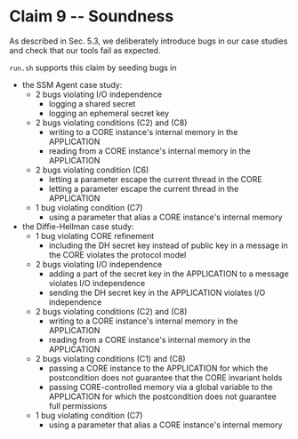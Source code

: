 # Claim 9 -- Soundness
As described in Sec. 5.3, we deliberately introduce bugs in our case studies and check that our tools fail as expected.

`run.sh` supports this claim by seeding bugs in
- the SSM Agent case study:
    - 2 bugs violating I/O independence
        - logging a shared secret
        - logging an ephemeral secret key
    - 2 bugs violating conditions (C2) and (C8)
        - writing to a CORE instance's internal memory in the APPLICATION
        - reading from a CORE instance's internal memory in the APPLICATION
    - 2 bugs violating condition (C6)
        - letting a parameter escape the current thread in the CORE
        - letting a parameter escape the current thread in the APPLICATION
    - 1 bug violating condition (C7)
        - using a parameter that alias a CORE instance's internal memory
- the Diffie-Hellman case study:
    - 1 bug violating CORE refinement
        - including the DH secret key instead of public key in a message in the CORE violates the protocol model
    - 2 bugs violating I/O independence
        - adding a part of the secret key in the APPLICATION to a message violates I/O independence
        - sending the DH secret key in the APPLICATION violates I/O independence
    - 2 bugs violating conditions (C2) and (C8)
        - writing to a CORE instance's internal memory in the APPLICATION
        - reading from a CORE instance's internal memory in the APPLICATION
    - 2 bugs violating conditions (C1) and (C8)
        - passing a CORE instance to the APPLICATION for which the postcondition does not guarantee that the CORE invariant holds
        - passing CORE-controlled memory via a global variable to the APPLICATION for which the postcondition does not guarantee full permissions
    - 1 bug violating condition (C7)
        - using a parameter that alias a CORE instance's internal memory
